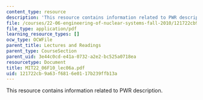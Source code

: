 ```yaml
---
content_type: resource
description: 'This resource contains information related to PWR description. '
file: /courses/22-06-engineering-of-nuclear-systems-fall-2010/121722cb9a63f6816e0117b239ffb13a_MIT22_06F10_lec06a.pdf
file_type: application/pdf
learning_resource_types: []
ocw_type: OCWFile
parent_title: Lectures and Readings
parent_type: CourseSection
parent_uid: 3e44c0cd-e41a-0732-a2e2-bc525a0718ea
resourcetype: Document
title: MIT22_06F10_lec06a.pdf
uid: 121722cb-9a63-f681-6e01-17b239ffb13a
---
```

This resource contains information related to PWR description. 

